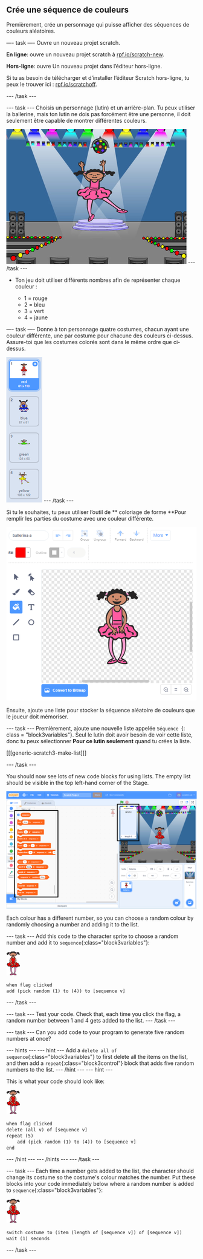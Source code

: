 ## Crée une séquence de couleurs

Premièrement, crée un personnage qui puisse afficher des séquences de couleurs aléatoires.

—- task —- Ouvre un nouveau projet scratch.

**En ligne**: ouvre un nouveau projet scratch à [rpf.io/scratch-new](https://rpf.io/scratchon).

**Hors-ligne**: ouvre Un nouveau projet dans l’éditeur hors-ligne.

Si tu as besoin de télécharger et d’installer l’éditeur Scratch hors-ligne, tu peux le trouver ici : [rpf.io/scratchoff](https://rpf.io/scratchoff).

\--- /task \---

\--- task \--- Choisis un personnage (lutin) et un arrière-plan. Tu peux utiliser la ballerine, mais ton lutin ne dois pas forcément être une personne, il doit seulement être capable de montrer différentes couleurs.

![screenshot](images/colour-sprite.png) \--- /task \---

+ Ton jeu doit utiliser différents nombres afin de représenter chaque couleur :
    
    + 1 = rouge
    + 2 = bleu
    + 3 = vert
    + 4 = jaune

—- task —- Donne à ton personnage quatre costumes, chacun ayant une couleur différente, une par costume pour chacune des couleurs ci-dessus. Assure-toi que les costumes colorés sont dans le même ordre que ci-dessus.

![screenshot](images/colour-costume.png) \--- /task \---

Si tu le souhaites, tu peux utiliser l’outil de ** coloriage de forme **Pour remplir les parties du costume avec une couleur différente.

![color-a-shape](images/color-a-shape.png)

Ensuite, ajoute une liste pour stocker la séquence aléatoire de couleurs que le joueur doit mémoriser.

\--- task \--- Premièrement, ajoute une nouvelle liste appelée `Séquence `{: class = "block3variables"}. Seul le lutin doit avoir besoin de voir cette liste, donc tu peux sélectionner **Pour ce lutin seulement** quand tu crées la liste.

[[[generic-scratch3-make-list]]]

\--- /task \---

You should now see lots of new code blocks for using lists. The empty list should be visible in the top left-hand corner of the Stage.

![screenshot](images/colour-list-blocks-annotated.png)

Each colour has a different number, so you can choose a random colour by randomly choosing a number and adding it to the list.

\--- task \--- Add this code to the character sprite to choose a random number and add it to `sequence`{:class="block3variables"}:

![ballerina](images/ballerina.png)

```blocks3
when flag clicked
add (pick random (1) to (4)) to [sequence v]
```

\--- /task \---

\--- task \--- Test your code. Check that, each time you click the flag, a random number between 1 and 4 gets added to the list. \--- /task \---

\--- task \--- Can you add code to your program to generate five random numbers at once?

\--- hints \--- \--- hint \--- Add a `delete all of sequence`{:class="block3variables"} to first delete all the items on the list, and then add a `repeat`{:class="block3control"} block that adds five random numbers to the list. \--- /hint \--- \--- hint \---

This is what your code should look like:

![ballerina](images/ballerina.png)

```blocks3
when flag clicked
delete (all v) of [sequence v]
repeat (5)
    add (pick random (1) to (4)) to [sequence v]
end
```

\--- /hint \--- \--- /hints \--- \--- /task \---

\--- task \--- Each time a number gets added to the list, the character should change its costume so the costume's colour matches the number. Put these blocks into your code immediately below where a random number is added to `sequence`{:class="block3variables"}:

![ballerina](images/ballerina.png)

```blocks3
switch costume to (item (length of [sequence v]) of [sequence v])
wait (1) seconds
```

\--- /task \---